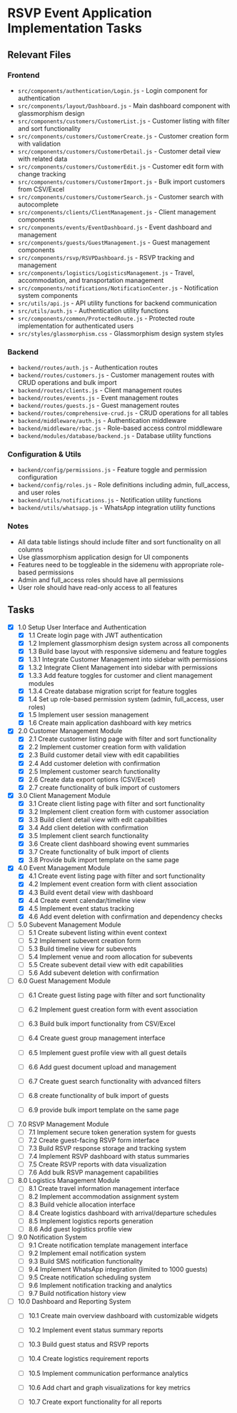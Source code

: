 # RSVP Event Application Implementation Tasks

## Relevant Files

### Frontend
- `src/components/authentication/Login.js` - Login component for authentication
- `src/components/layout/Dashboard.js` - Main dashboard component with glassmorphism design
- `src/components/customers/CustomerList.js` - Customer listing with filter and sort functionality
- `src/components/customers/CustomerCreate.js` - Customer creation form with validation
- `src/components/customers/CustomerDetail.js` - Customer detail view with related data
- `src/components/customers/CustomerEdit.js` - Customer edit form with change tracking
- `src/components/customers/CustomerImport.js` - Bulk import customers from CSV/Excel
- `src/components/customers/CustomerSearch.js` - Customer search with autocomplete
- `src/components/clients/ClientManagement.js` - Client management components
- `src/components/events/EventDashboard.js` - Event dashboard and management
- `src/components/guests/GuestManagement.js` - Guest management components
- `src/components/rsvp/RSVPDashboard.js` - RSVP tracking and management
- `src/components/logistics/LogisticsManagement.js` - Travel, accommodation, and transportation management
- `src/components/notifications/NotificationCenter.js` - Notification system components
- `src/utils/api.js` - API utility functions for backend communication
- `src/utils/auth.js` - Authentication utility functions
- `src/components/common/ProtectedRoute.js` - Protected route implementation for authenticated users
- `src/styles/glassmorphism.css` - Glassmorphism design system styles

### Backend
- `backend/routes/auth.js` - Authentication routes
- `backend/routes/customers.js` - Customer management routes with CRUD operations and bulk import
- `backend/routes/clients.js` - Client management routes
- `backend/routes/events.js` - Event management routes
- `backend/routes/guests.js` - Guest management routes
- `backend/routes/comprehensive-crud.js` - CRUD operations for all tables
- `backend/middleware/auth.js` - Authentication middleware
- `backend/middleware/rbac.js` - Role-based access control middleware
- `backend/modules/database/backend.js` - Database utility functions

### Configuration & Utils
- `backend/config/permissions.js` - Feature toggle and permission configuration
- `backend/config/roles.js` - Role definitions including admin, full_access, and user roles
- `backend/utils/notifications.js` - Notification utility functions
- `backend/utils/whatsapp.js` - WhatsApp integration utility functions

### Notes

- All data table listings should include filter and sort functionality on all columns
- Use glassmorphism application design for UI components
- Features need to be toggleable in the sidemenu with appropriate role-based permissions
- Admin and full_access roles should have all permissions
- User role should have read-only access to all features

## Tasks

- [x] 1.0 Setup User Interface and Authentication
  - [x] 1.1 Create login page with JWT authentication
  - [x] 1.2 Implement glassmorphism design system across all components
  - [x] 1.3 Build base layout with responsive sidemenu and feature toggles
  - [x] 1.3.1 Integrate Customer Management into sidebar with permissions
  - [x] 1.3.2 Integrate Client Management into sidebar with permissions
  - [x] 1.3.3 Add feature toggles for customer and client management modules
  - [x] 1.3.4 Create database migration script for feature toggles
  - [x] 1.4 Set up role-based permission system (admin, full_access, user roles)
  - [x] 1.5 Implement user session management
  - [x] 1.6 Create main application dashboard with key metrics

- [x] 2.0 Customer Management Module
  - [x] 2.1 Create customer listing page with filter and sort functionality
  - [x] 2.2 Implement customer creation form with validation
  - [x] 2.3 Build customer detail view with edit capabilities
  - [x] 2.4 Add customer deletion with confirmation
  - [x] 2.5 Implement customer search functionality
  - [x] 2.6 Create data export options (CSV/Excel)
  - [x] 2.7 create functionality of bulk import of customers 

- [x] 3.0 Client Management Module
  - [x] 3.1 Create client listing page with filter and sort functionality
  - [x] 3.2 Implement client creation form with customer association
  - [x] 3.3 Build client detail view with edit capabilities
  - [x] 3.4 Add client deletion with confirmation
  - [x] 3.5 Implement client search functionality
  - [x] 3.6 Create client dashboard showing event summaries
  - [x] 3.7 Create functionality of bulk import of clients
  - [x] 3.8 Provide bulk import template on the same page

- [x] 4.0 Event Management Module
  - [x] 4.1 Create event listing page with filter and sort functionality
  - [x] 4.2 Implement event creation form with client association
  - [x] 4.3 Build event detail view with dashboard
  - [x] 4.4 Create event calendar/timeline view
  - [x] 4.5 Implement event status tracking
  - [x] 4.6 Add event deletion with confirmation and dependency checks

- [ ] 5.0 Subevent Management Module
  - [ ] 5.1 Create subevent listing within event context
  - [ ] 5.2 Implement subevent creation form
  - [ ] 5.3 Build timeline view for subevents
  - [ ] 5.4 Implement venue and room allocation for subevents
  - [ ] 5.5 Create subevent detail view with edit capabilities
  - [ ] 5.6 Add subevent deletion with confirmation

- [ ] 6.0 Guest Management Module
  - [ ] 6.1 Create guest listing page with filter and sort functionality
  - [ ] 6.2 Implement guest creation form with event association
  - [ ] 6.3 Build bulk import functionality from CSV/Excel
  - [ ] 6.4 Create guest group management interface
  - [ ] 6.5 Implement guest profile view with all guest details
  - [ ] 6.6 Add guest document upload and management
  - [ ] 6.7 Create guest search functionality with advanced filters
  - [ ] 6.8 create functionality of bulk import of guests
  - [ ] 6.9 provide bulk import template on the same page


- [ ] 7.0 RSVP Management Module
  - [ ] 7.1 Implement secure token generation system for guests
  - [ ] 7.2 Create guest-facing RSVP form interface
  - [ ] 7.3 Build RSVP response storage and tracking system
  - [ ] 7.4 Implement RSVP dashboard with status summaries
  - [ ] 7.5 Create RSVP reports with data visualization
  - [ ] 7.6 Add bulk RSVP management capabilities

- [ ] 8.0 Logistics Management Module
  - [ ] 8.1 Create travel information management interface
  - [ ] 8.2 Implement accommodation assignment system
  - [ ] 8.3 Build vehicle allocation interface
  - [ ] 8.4 Create logistics dashboard with arrival/departure schedules
  - [ ] 8.5 Implement logistics reports generation
  - [ ] 8.6 Add guest logistics profile view

- [ ] 9.0 Notification System
  - [ ] 9.1 Create notification template management interface
  - [ ] 9.2 Implement email notification system
  - [ ] 9.3 Build SMS notification functionality
  - [ ] 9.4 Implement WhatsApp integration (limited to 1000 guests)
  - [ ] 9.5 Create notification scheduling system
  - [ ] 9.6 Implement notification tracking and analytics
  - [ ] 9.7 Build notification history view

- [ ] 10.0 Dashboard and Reporting System
  - [ ] 10.1 Create main overview dashboard with customizable widgets
  - [ ] 10.2 Implement event status summary reports
  - [ ] 10.3 Build guest status and RSVP reports
  - [ ] 10.4 Create logistics requirement reports
  - [ ] 10.5 Implement communication performance analytics
  - [ ] 10.6 Add chart and graph visualizations for key metrics
  - [ ] 10.7 Create export functionality for all reports

